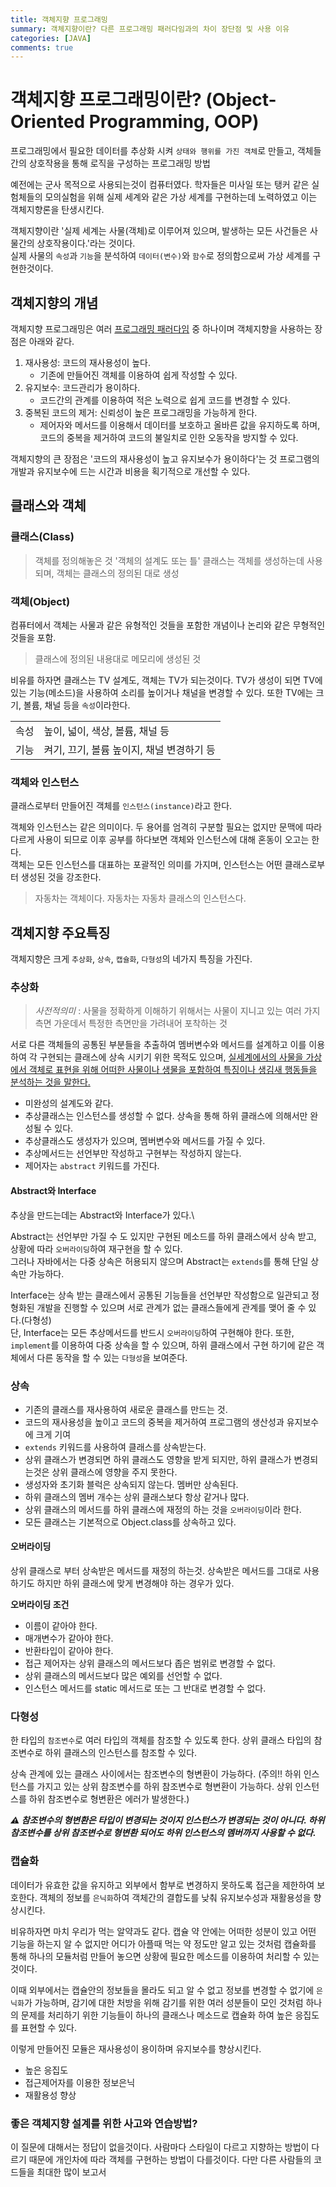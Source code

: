```yaml
---
title: 객체지향 프로그래밍
summary: 객체지향이란? 다른 프로그래밍 패러다임과의 차이 장단점 및 사용 이유
categories: [JAVA]
comments: true
---
```


# 객체지향 프로그래밍이란? (Object-Oriented Programming, OOP)
프로그래밍에서 필요한 데이터를 추상화 시켜 `상태와 행위를 가진 객체`로 만들고, 객체들간의 상호작용을 통해 로직을 구성하는 프로그래밍 방법

예전에는 군사 목적으로 사용되는것이 컴퓨터였다. 학자들은 미사일 또는 탱커 같은 실험체들의 모의실험을 위해 실제 세계와 같은 가상 세계를 구현하는데 노력하였고 이는 객체지향론을 탄생시킨다.

객체지향이란 '실제 세계는 사물(객체)로 이루어져 있으며, 발생하는 모든 사건들은 사물간의 상호작용이다.'라는 것이다.\
실제 사물의 `속성`과 `기능`을 분석하여 `데이터(변수)`와 `함수`로 정의함으로써 가상 세계를 구현한것이다.

## 객체지향의 개념
객체지향 프로그래밍은 여러 [프로그래밍 패러다임](/2023-12/Programming-Paradigm) 중 하나이며 객체지향을 사용하는 장점은 아래와 같다.

1. 재사용성: 코드의 재사용성이 높다.
    * 기존에 만들어진 객체를 이용하여 쉽게 작성할 수 있다.
2. 유지보수: 코드관리가 용이하다.
    * 코드간의 관계를 이용하여 적은 노력으로 쉽게 코드를 변경할 수 있다.
3. 중복된 코드의 제거: 신뢰성이 높은 프로그래밍을 가능하게 한다.
    * 제어자와 메서드를 이용해서 데이터를 보호하고 올바른 값을 유지하도록 하며, 코드의 중복을 제거하여 코드의 불일치로 인한 오동작을 방지할 수 있다.

객체지향의 큰 장점은 '코드의 재사용성이 높고 유지보수가 용이하다'는 것
프로그램의 개발과 유지보수에 드는 시간과 비용을 획기적으로 개선할 수 있다.


## 클래스와 객체

### 클래스(Class)
> 객체를 정의해놓은 것 '객체의 설계도 또는 틀'
> 클래스는 객체를 생성하는데 사용되며, 객체는 클래스의 정의된 대로 생성

### 객체(Object)
컴퓨터에서 객체는 사물과 같은 유형적인 것들을 포함한 개념이나 논리와 같은 무형적인 것들을 포함.
> 클래스에 정의된 내용대로 메모리에 생성된 것

비유를 하자면 클래스는 TV 설계도, 객체는 TV가 되는것이다.
TV가 생성이 되면 TV에 있는 기능(메소드)을 사용하여 소리를 높이거나 채널을 변경할 수 있다.
또한 TV에는 크기, 볼륨, 채널 등을 `속성`이라한다.

|      |                                           |
| ---- | ----------------------------------------- |
| 속성 | 높이, 넓이, 색상, 볼륨, 채널 등           |
| 기능 | 켜기, 끄기, 볼륨 높이지, 채널 변경하기 등 |

### 객체와 인스턴스
클래스로부터 만들어진 객체를 `인스턴스(instance)`라고 한다.

객체와 인스턴스는 같은 의미이다. 두 용어를 엄격히 구분할 필요는 없지만 문맥에 따라 다르게 사용이 되므로 이후 공부를 하다보면 객체와 인스턴스에 대해 혼동이 오고는 한다.\
객체는 모든 인스턴스를 대표하는 포괄적인 의미를 가지며, 인스턴스는 어떤 클래스로부터 생성된 것을 강조한다.

> 자동차는 객체이다.
> 자동차는 자동차 클래스의 인스턴스다.

## 객체지향 주요특징
객체지향은 크게 `추상화`, `상속`, `캡슐화`, `다형성`의 네가지 특징을 가진다.

### 추상화
> *사전적의미* : 사물을 정확하게 이해하기 위해서는 사물이 지니고 있는 여러 가지 측면 가운데서 특정한 측면만을 가려내어 포착하는 것

서로 다른 객체들의 공통된 부분들을 추출하여 멤버변수와 메서드를 설계하고 이를 이용하여 각 구현되는 클래스에 상속 시키기 위한 목적도 있으며, <u>실세계에서의 사물을 가상에서 객체로 표현을 위해 어떠한 사물이나 생물을 포함하여 특징이나 생김새 행동들을 분석하는 것을 말한다.</u>

* 미완성의 설계도와 같다.
* 추상클래스는 인스턴스를 생성할 수 없다. 상속을 통해 하위 클래스에 의해서만 완성될 수 있다.
* 추상클래스도 생성자가 있으며, 멤버변수와 메서드를 가질 수 있다.
* 추상메서드는 선언부만 작성하고 구현부는 작성하지 않는다.
* 제어자는 `abstract` 키워드를 가진다.

#### Abstract와 Interface
추상을 만드는데는 Abstract와 Interface가 있다.\

Abstract는 선언부만 가질 수 도 있지만 구현된 메소드를 하위 클래스에서 상속 받고, 상황에 따라 `오버라이딩`하여 재구현을 할 수 있다.\
그러나 자바에서는 다중 상속은 허용되지 않으며 Abstract는 `extends`를 통해 단일 상속만 가능하다.

Interface는 상속 받는 클래스에서 공통된 기능들을 선언부만 작성함으로 일관되고 정형화된 개발을 진행할 수 있으며 서로 관계가 없는 클래스들에게 관계를 맺어 줄 수 있다.(다형성)\
단, Interface는 모든 추상메서드를 반드시 `오버라이딩`하여 구현해야 한다. 또한, `implement`를 이용하여 다중 상속을 할 수 있으며, 하위 클래스에서 구현 하기에 같은 객체에서 다른 동작을 할 수 있는 `다형성`을 보여준다.


### 상속
* 기존의 클래스를 재사용하여 새로운 클래스를 만드는 것.
* 코드의 재사용성을 높이고 코드의 중복을 제거하여 프로그램의 생산성과 유지보수에 크게 기여
* `extends` 키워드를 사용하여 클래스를 상속받는다.
* 상위 클래스가 변경되면 하위 클래스도 영향을 받게 되지만, 하위 클래스가 변경되는것은 상위 클래스에 영향을 주지 못한다.
* 생성자와 초기화 블럭은 상속되지 않는다. 멤버만 상속된다.
* 하위 클래스의 멤버 개수는 상위 클래스보다 항상 같거나 많다.
* 상위 클래스의 메서드를 하위 클래스에 재정의 하는 것을 `오버라이딩`이라 한다.
* 모든 클래스는 기본적으로 Object.class를 상속하고 있다.

#### 오버라이딩
상위 클래스로 부터 상속받은 메서드를 재정의 하는것.
상속받은 메서드를 그대로 사용하기도 하지만 하위 클래스에 맞게 변경해야 하는 경우가 있다.

**오버라이딩 조건**
- 이름이 같아야 한다.
- 매개변수가 같아야 한다.
- 반환타입이 같아야 한다.
- 접근 제어자는 상위 클래스의 메서드보다 좁은 범위로 변경할 수 없다.
- 상위 클래스의 메서드보다 많은 예외를 선언할 수 없다.
- 인스턴스 메서드를 static 메서드로 또는 그 반대로 변경할 수 없다.

### 다형성
한 타입의 `참조변수`로 여러 타입의 객체를 참조할 수 있도록 한다.
상위 클래스 타입의 참조변수로 하위 클래스의 인스턴스를 참조할 수 있다.

상속 관계에 있는 클래스 사이에서는 참조변수의 형변환이 가능하다.
(주의!! 하위 인스턴스를 가지고 있는 상위 참조변수를 하위 참조변수로 형변환이 가능하다. 상위 인스턴스를 하위 참조변수로 형변환은 에러가 발생한다.)

***⚠ 참조변수의 형변환은 타입이 변경되는 것이지 인스턴스가 변경되는 것이 아니다. 하위 참조변수를 상위 참조변수로 형변환 되어도 하위 인스턴스의 멤버까지 사용할 수 없다.***

### 캡슐화
데이터가 유효한 값을 유지하고 외부에서 함부로 변경하지 못하도록 접근을 제한하여 보호한다.
객체의 정보를 `은닉화`하여 객체간의 결합도를 낮춰 유지보수성과 재활용성을 향상시킨다.

비유하자면 마치 우리가 먹는 알약과도 같다. 캡슐 약 안에는 어떠한 성분이 있고 어떤 기능을 하는지 알 수 없지만 어디가 아플때 먹는 약 정도만 알고 있는 것처럼 캡슐화를 통해 하나의 모듈처럼 만들어 놓으면 상황에 필요한 메소드를 이용하여 처리할 수 있는것이다.

이때 외부에서는 캡슐안의 정보들을 몰라도 되고 알 수 없고 정보를 변경할 수 없기에 `은닉화`가 가능하며, 감기에 대한 처방을 위해 감기를 위한 여러 성분들이 모인 것처럼 하나의 문제를 처리하기 위한 기능들이 하나의 클래스나 메소드로 캡슐화 하여 높은 응집도를 표현할 수 있다.

이렇게 만들어진 모듈은 재사용성이 용이하며 유지보수를 향상시킨다.

* 높은 응집도
* 접근제어자를 이용한 정보은닉
* 재활용성 향상

### 좋은 객체지향 설계를 위한 사고와 연습방법?
이 질문에 대해서는 정답이 없을것이다. 사람마다 스타일이 다르고 지향하는 방법이 다르기 때문에 개인차에 따라 객체를 구현하는 방법이 다를것이다.
다만 다른 사람들의 코드들을 최대한 많이 보고서 


